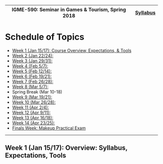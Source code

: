 |  IGME-590: Seminar in Games & Tourism, Spring 2018 | [Syllabus](README.md) |
|--------------------------------|-----------------------------------------------------|
# Schedule of Topics
- [Week 1 (Jan 15/17): Course Overview, Expectations, & Tools](#week1)
- [Week 2 (Jan 22/24): ](#week2)
- [Week 3 (Jan 29/31): ](#week3)
- [Week 4 (Feb 5/7): ](#week4)
- [Week 5 (Feb 12/14): ](#week5)
- [Week 6 (Feb 19/21): ](#week6)
- [Week 7 (Feb 26/28): ](#week7)
- [Week 8 (Mar 5/7): ](#week8)
- Spring Break (Mar 10-18)
- [Week 9 (Mar 19/21): ](#week9)
- [Week 10 (Mar 26/28): ](#week10)
- [Week 11 (Apr 2/4): ](#week11)
- [Week 12 (Apr 9/11): ](#week12)
- [Week 13 (Apr 16/18): ](#week13)
- [Week 14 (Apr 23/25): ](#week14)
- [Finals Week: Makeup Practical Exam](#finals)

<hr>

## <a name="week1">Week 1</a> (Jan 15/17): Overview: Syllabus, Expectations, Tools
